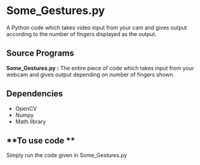 # **Some_Gestures.py**
 A Python code which takes video input from your cam and gives output according to the number of fingers displayed as the output.
## **Source Programs**
  **Some_Gestures.py :** 
  The entire piece of code which takes input from your webcam and gives output depending on number of fingers shown.
## **Dependencies**
 - OpenCV
 - Numpy
 - Math library
## **To use code **
 Simply run the code given in Some_Gestures.py
 
